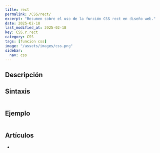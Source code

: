 ```yaml
---
title: rect
permalink: /CSS/rect/
excerpt: "Resumen sobre el uso de la función CSS rect en diseño web."
date: 2025-02-18
last_modified_at: 2025-02-18
key: CSS.r.rect
category: CSS
tags: [funcion css]
image: "/assets/images/css.png"
sidebar:
  nav: css
---
```


## Descripción


## Sintaxis


```css

```


## Ejemplo


```css

```


## Artículos

- 
